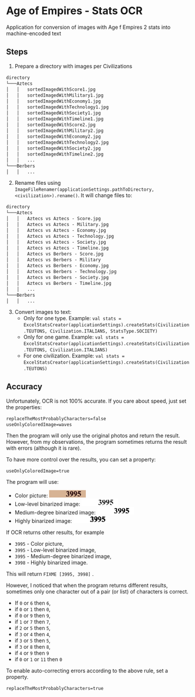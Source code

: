 # Age of Empires - Stats OCR
Application for conversion of images with Age f Empires 2 stats into machine-encoded text

## Steps
1. Prepare a directory with images per Civilizations
```
directory
└───Aztecs
│   │   sortedImagedWithScore1.jpg
│   │   sortedImagedWithMilitary1.jpg
│   │   sortedImagedWithEconomy1.jpg
│   │   sortedImagedWithTechnology1.jpg
│   │   sortedImagedWithSociety1.jpg
│   │   sortedImagedWithTimeline1.jpg
│   │   sortedImagedWithScore2.jpg
│   │   sortedImagedWithMilitary2.jpg
│   │   sortedImagedWithEconomy2.jpg
│   │   sortedImagedWithTechnology2.jpg
│   │   sortedImagedWithSociety2.jpg
│   │   sortedImagedWithTimeline2.jpg
│   │   ...
└───Berbers
│   │   ...
```
2. Rename files using `ImageFileRenamer(applicationSettings.pathToDirectory, <civilization>).rename()`. It will change files to:
```
directory
└───Aztecs
│   │   Aztecs vs Aztecs - Score.jpg
│   │   Aztecs vs Aztecs - Military.jpg
│   │   Aztecs vs Aztecs - Economy.jpg
│   │   Aztecs vs Aztecs - Technology.jpg
│   │   Aztecs vs Aztecs - Society.jpg
│   │   Aztecs vs Aztecs - Timeline.jpg
│   │   Aztecs vs Berbers - Score.jpg
│   │   Aztecs vs Berbers - Military
│   │   Aztecs vs Berbers - Economy.jpg
│   │   Aztecs vs Berbers - Technology.jpg
│   │   Aztecs vs Berbers - Society.jpg
│   │   Aztecs vs Berbers - Timeline.jpg
│   │   ...
└───Berbers
│   │   ...
```
3. Convert images to text:
   * Only for one type. Example: `val stats = ExcelStatsCreator(applicationSettings).createStats(Civilization.TEUTONS, Civilization.ITALIANS, StatsType.SOCIETY)`
   * Only for one game. Example: `val stats = ExcelStatsCreator(applicationSettings).createStats(Civilization.TEUTONS, Civilization.ITALIANS)`
   * For one civilization. Example: `val stats = ExcelStatsCreator(applicationSettings).createStats(Civilization.TEUTONS)`

## Accuracy
Unfortunately, OCR is not 100% accurate. If you care about speed, just set the properties:
```
replaceTheMostProbablyCharacters=false
useOnlyColoredImage=waves
```
Then the program will only use the original photos and return the result. However, from my observations, the program sometimes returns the result with errors (although it is rare).

To have more control over the results, you can set a property:
```
useOnlyColoredImage=true
```
The program will use: 
- Color picture: 
![](https://github.com/Patresss/Age-of-Empires---Stats-OCR/blob/master/examples/test%20Society%20PLAYER1%203%20-%20null.png)
- Low-level binarized image: 
![](https://github.com/Patresss/Age-of-Empires---Stats-OCR/blob/master/examples/test%20Society%20PLAYER1%203%20-%20115.png)
- Medium-degree binarized image: 
![](https://github.com/Patresss/Age-of-Empires---Stats-OCR/blob/master/examples/test%20Society%20PLAYER1%203%20-%20200.png)
- Highly binarized image: 
![](https://github.com/Patresss/Age-of-Empires---Stats-OCR/blob/master/examples/test%20Society%20PLAYER1%203%20-%20300.png)

If OCR returns other results, for example 
- `3995` - Color picture,
- `3995` - Low-level binarized image,
- `3995` - Medium-degree binarized image,
- `3998` - Highly binarized image.

This will return `FIXME [3995, 3998]` .

However, I noticed that when the program returns different results, sometimes only one character out of a pair (or list) of characters is correct.
* If `0` or `6` then `6`,
* if `0` or `1` then `0`,
* if `0` or `9` then `9`,
* if `1` or `7` then `7`,
* if `2` or `5` then `5`,
* if `3` or `4` then `4`,
* if `3` or `5` then `5`,
* if `3` or `8` then `8`,
* if `4` or `9` then `9`
* if `0` or `1` or `11` then `0`

To enable auto-correcting errors according to the above rule, set a property.
```
replaceTheMostProbablyCharacters=true
```
